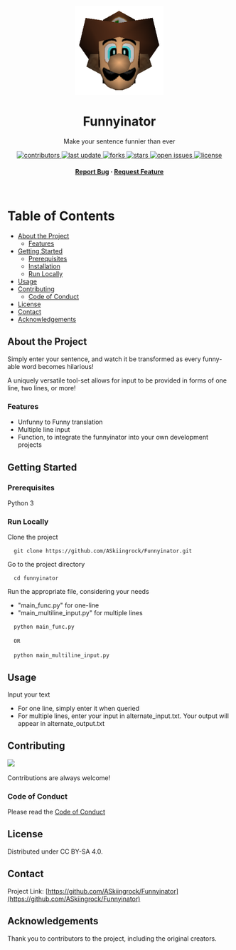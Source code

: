 <div align="center">

  <img src="assets/logo.png" alt="logo" width="200" height="auto" />
  <h1>Funnyinator</h1>
  
  <p>
    Make your sentence funnier than ever
  </p>

  
<!-- Badges -->
<p>
  <a href="https://github.com/ASkiingrock/Funnyinator/graphs/contributors">
    <img src="https://img.shields.io/github/contributors/ASkiingrock/Funnyinator" alt="contributors" />
  </a>
  <a href="">
    <img src="https://img.shields.io/github/last-commit/ASkiingrock/Funnyinator" alt="last update" />
  </a>
  <a href="https://github.com/ASkiingrock/Funnyinator/network/members">
    <img src="https://img.shields.io/github/forks/ASkiingrock/Funnyinator" alt="forks" />
  </a>
  <a href="https://github.com/ASkiingrock/Funnyinator/stargazers">
    <img src="https://img.shields.io/github/stars/ASkiingrock/Funnyinator" alt="stars" />
  </a>
  <a href="https://github.com/ASkiingrock/Funnyinator/issues/">
    <img src="https://img.shields.io/github/issues/ASkiingrock/Funnyinator" alt="open issues" />
  </a>
  <a href="https://github.com/ASkiingrock/Funnyinator/blob/master/LICENSE">
    <img src="https://img.shields.io/github/license/ASkiingrock/Funnyinator.svg" alt="license" />
  </a>
</p>
   
<h4>
    <a href="https://github.com/ASkiingrock/Funnyinator/issues/">Report Bug</a>
  <span> · </span>
    <a href="https://github.com/ASkiingrock/Funnyinator/issues/">Request Feature</a>
  </h4>
</div>

<br />

<!-- Table of Contents -->
# Table of Contents

- [About the Project](#about-the-project)
  * [Features](#features)
- [Getting Started](#getting-started)
  * [Prerequisites](#prerequisites)
  * [Installation](#installation)
  * [Run Locally](#run-locally)
- [Usage](#usage)
- [Contributing](#contributing)
  * [Code of Conduct](#code-of-conduct)
- [License](#license)
- [Contact](#contact)
- [Acknowledgements](#acknowledgements)
  

<!-- About the Project -->
## About the Project
Simply enter your sentence, and watch it be transformed as every funny-able word becomes hilarious!

A uniquely versatile tool-set allows for input to be provided in forms of one line, two lines, or more!

<!-- Features -->
### Features

- Unfunny to Funny translation
- Multiple line input
- Function, to integrate the funnyinator into your own development projects


<!-- Getting Started -->
## Getting Started

<!-- Prerequisites -->
### Prerequisites

Python 3


<!-- Run Locally -->
### Run Locally

Clone the project

```
  git clone https://github.com/ASkiingrock/Funnyinator.git
```

Go to the project directory

```
  cd funnyinator
```

Run the appropriate file, considering your needs
* "main_func.py" for one-line
* "main_multiline_input.py" for multiple lines

```
  python main_func.py
  
  OR
  
  python main_multiline_input.py
```


<!-- Usage -->
## Usage

Input your text
* For one line, simply enter it when queried
* For multiple lines, enter your input in alternate_input.txt. Your output will appear in alternate_output.txt

<!-- Contributing -->
## Contributing

<a href="https://github.com/ASkiingrock/Funnyinator/graphs/contributors">
  <img src="https://contrib.rocks/image?repo=ASkiingrock/Funnyinator" />
</a>


Contributions are always welcome!



<!-- Code of Conduct -->
### Code of Conduct

Please read the [Code of Conduct](https://github.com/ASkiingrock/Funnyinator/blob/master/CODE_OF_CONDUCT.md)


<!-- License -->
## License

Distributed under CC BY-SA 4.0.


<!-- Contact -->
## Contact

Project Link: [https://github.com/ASkiingrock/Funnyinator](https://github.com/ASkiingrock/Funnyinator)

<!-- Acknowledgments -->
## Acknowledgements

Thank you to contributors to the project, including the original creators.


